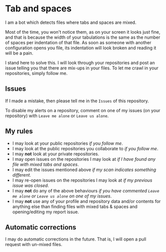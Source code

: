 # Tab and spaces

I am a bot which detects files where tabs and spaces are mixed.

Most of the time, you won't notice them, as on your screen it looks just fine, and that is because the width of your tabulations is the same as the number of spaces per indentation of that file.
As soon as someone with another configuration opens you file, its indentation will look broken and reading it will be a pain.

I stand here to solve this. I will look through your repositories and post an issue telling you that there are mix-ups in your files.
To let me crawl in your repositories, simply follow me.

## Issues

If I made a mistake, then please tell me in the `Issues` of this repository.

To disable my alerts on a repository, comment on one of my issues (on your repository) with `Leave me alone` or `Leave us alone`.

## My rules

* I may look at your public repositories *if you follow me*.
* I may look at the public repositories you collaborate to *if you follow me*.
* I may **not** look at your private repositories.
* I may open issues on the repositories I may look at *if I have found any file with mixed tabs and spaces*.
* I may edit the issues mentioned above *if my scan indicates something different*.
* I may re-open issues on the repositories I may look at *if my previous issue was closed*.
* I may **not** do any of the above behaviours *if you have commented `Leave me alone` or `Leave us alone` on one of my issues*.
* I may **not** use any of your profile and repository data and/or contents for anything else than finding files with mixed tabs & spaces and opening/editing my report issue.

## Automatic corrections

I may do automatic corrections in the future. That is, I will open a pull request with un-mixed files.
